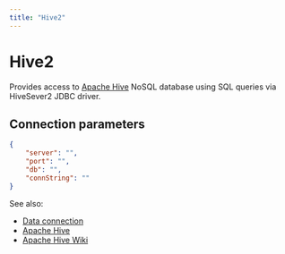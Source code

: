 ```yaml
---
title: "Hive2"
---
```

<!-- SUBTITLE: -->

# Hive2

Provides access to [Apache Hive](https://hive.apache.org/) NoSQL database using
SQL queries via HiveSever2 JDBC driver.

## Connection parameters

```json
{
    "server": "",
    "port": "",
    "db": "",
    "connString": ""
}
```

See also:

* [Data connection](../data-connection.md)
* [Apache Hive](https://hive.apache.org/)
* [Apache Hive Wiki](https://en.wikipedia.org/wiki/Apache_Hive)
